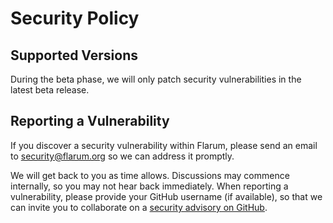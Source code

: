 # Security Policy

## Supported Versions

During the beta phase, we will only patch security vulnerabilities in the latest beta release.

## Reporting a Vulnerability

If you discover a security vulnerability within Flarum, please send an email to security@flarum.org so we can address it promptly.

We will get back to you as time allows.
Discussions may commence internally, so you may not hear back immediately.
When reporting a vulnerability, please provide your GitHub username (if available), so that we can invite you to collaborate on a [security advisory on GitHub](https://help.github.com/en/articles/about-maintainer-security-advisories).
